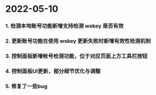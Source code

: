 # 2022-05-10

### 1. 检测本地账号功能新增支持检测 wskey 是否有效
### 2. 更新账号功能在使用 wskey 更新失败时新增有效性检测机制
### 3. 控制面板新增帐号检测功能，位于对应页面上方工具栏按钮
### 4. 控制面板UI更新，部分细节优化与调整
### 5. 修复了一些bug
